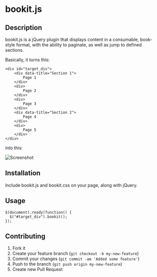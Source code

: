 bookit.js
=========

## Description

bookit.js is a jQuery plugin that displays content in a consumable, book-style format, with the ability to paginate, as well as jump to defined sections.

Basically, it turns this:

    <div id="target_div">
        <div data-title="Section 1">
            Page 1
        </div>
        <div>
            Page 2
        </div>
    	<div>
            Page 3
        </div>
        <div data-title="Section 2">
            Page 4
        </div>
        <div>
            Page 5
        </div>
    </div>
    
into this:

![Screenshot](https://raw.github.com/InfoTech/bookit.js/master/example.png)

## Installation

Include bookit.js and bookit.css on your page, along with jQuery.

## Usage

    $(document).ready(function() {
      $("#target_div").bookit();
    });

## Contributing

1. Fork it
2. Create your feature branch (`git checkout -b my-new-feature`)
3. Commit your changes (`git commit -am 'Added some feature'`)
4. Push to the branch (`git push origin my-new-feature`)
5. Create new Pull Request
